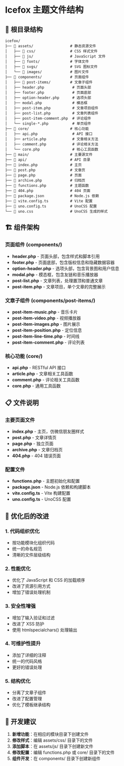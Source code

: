 # Icefox 主题文件结构

## 📁 根目录结构

```
icefox/
├── 📁 assets/                 # 静态资源文件
│   ├── 📁 css/                # CSS 样式文件
│   ├── 📁 js/                 # JavaScript 文件
│   ├── 📁 fonts/              # 字体文件
│   ├── 📁 svgs/               # SVG 图标文件
│   └── 📁 images/             # 图片文件
├── 📁 components/             # 页面组件
│   ├── 📁 post-items/         # 文章子组件
│   ├── header.php             # 页面头部
│   ├── footer.php             # 页面底部
│   ├── option-header.php      # 选项头部
│   ├── modal.php              # 模态框
│   ├── post-item.php          # 文章项目组件
│   ├── post-list.php          # 文章列表组件
│   ├── post-item-comment.php  # 评论组件
│   └── single-*.php           # 单页组件
├── 📁 core/                   # 核心功能
│   ├── api.php                # API 接口
│   ├── article.php            # 文章相关方法
│   ├── comment.php            # 评论相关方法
│   └── core.php               # 核心工具函数
├── 📁 main/                   # 主要源文件
├── 📁 api/                    # API 目录
├── 📄 index.php               # 主页
├── 📄 post.php                # 文章页
├── 📄 page.php                # 页面
├── 📄 archive.php             # 归档页
├── 📄 functions.php           # 主题函数
├── 📄 404.php                 # 404 页面
├── 📄 package.json            # Node.js 依赖
├── 📄 vite.config.ts          # Vite 配置
├── 📄 uno.config.ts           # UnoCSS 配置
└── 📄 uno.css                 # UnoCSS 生成的样式
```

## 🏗️ 组件架构

### 页面组件 (components/)
- **header.php** - 页面头部，包含样式和脚本引用
- **footer.php** - 页面底部，包含版权信息和隐藏数据容器
- **option-header.php** - 选项头部，包含背景图和用户信息
- **modal.php** - 模态框，包含友链和音乐播放器
- **post-list.php** - 文章列表，处理置顶和普通文章
- **post-item.php** - 文章项目，单个文章的完整展示

### 文章子组件 (components/post-items/)
- **post-item-music.php** - 音乐卡片
- **post-item-video.php** - 视频播放器
- **post-item-images.php** - 图片展示
- **post-item-position.php** - 定位信息
- **post-item-line-time.php** - 时间线
- **post-item-comment.php** - 评论列表

### 核心功能 (core/)
- **api.php** - RESTful API 接口
- **article.php** - 文章相关工具函数
- **comment.php** - 评论相关工具函数
- **core.php** - 通用工具函数

## 📋 文件说明

### 主要页面文件
- **index.php** - 主页，仿微信朋友圈样式
- **post.php** - 文章详情页
- **page.php** - 独立页面
- **archive.php** - 文章归档页
- **404.php** - 404 错误页面

### 配置文件
- **functions.php** - 主题初始化和配置
- **package.json** - Node.js 依赖和构建脚本
- **vite.config.ts** - Vite 构建配置
- **uno.config.ts** - UnoCSS 配置

## 🔄 优化后的改进

### 1. 代码组织优化
- 按功能模块化组织代码
- 统一的命名规范
- 清晰的文件层级结构

### 2. 性能优化
- 优化了 JavaScript 和 CSS 的加载顺序
- 改进了资源引用方式
- 增加了错误处理机制

### 3. 安全性增强
- 增加了输入验证和过滤
- 改进了 XSS 防护
- 使用 htmlspecialchars() 处理输出

### 4. 可维护性提升
- 添加了详细的注释
- 统一的代码风格
- 更好的错误处理

### 5. 结构优化
- 分离了文章子组件
- 改进了配置管理
- 优化了模板继承结构

## 📝 开发建议

1. **新增功能**：在相应的模块目录下创建文件
2. **修改样式**：编辑 assets/css/ 目录下的文件
3. **添加脚本**：在 assets/js/ 目录下创建新文件
4. **修改配置**：编辑 functions.php 或 core/ 目录下的文件
5. **组件开发**：在 components/ 目录下创建新组件